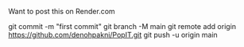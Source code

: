 Want to post this on Render.com


git commit -m "first commit"
git branch -M main
git remote add origin https://github.com/denohpakni/PopIT.git
git push -u origin main